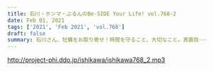 ```yaml
---
title: 石川・ホンマ・ぶるんのBe-SIDE Your Life! vol.768-2
date: Feb 01, 2021
tags: ['2021', 'Feb 2021', 'vol.768']
draft: false
summary: 石川さん、牡蠣をお取り寄せ！時間を守ること、大切なこと。真面目･･･
---
```


http://project-phi.ddo.jp/ishikawa/ishikawa768_2.mp3
